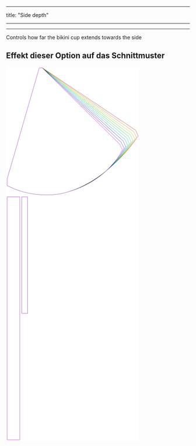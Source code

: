 - - -
title: "Side depth"
- - -

---

Controls how far the bikini cup extends towards the side

## Effekt dieser Option auf das Schnittmuster

![Dieses Bild zeigt den Effekt dieser Option, indem es mehrere Varianten überlagert, die einen anderen Wert für diese Option haben](bee_sidedepth_sample.svg "Effekt dieser Option auf das Schnittmuster")
